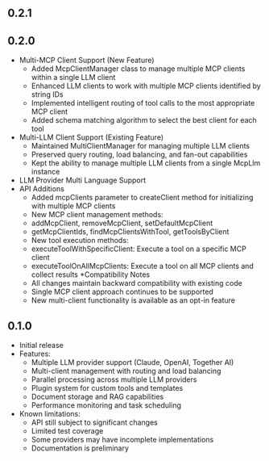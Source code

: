 ## 0.2.1
## 0.2.0

* Multi-MCP Client Support (New Feature)
    * Added McpClientManager class to manage multiple MCP clients within a single LLM client
    * Enhanced LLM clients to work with multiple MCP clients identified by string IDs
    * Implemented intelligent routing of tool calls to the most appropriate MCP client
    * Added schema matching algorithm to select the best client for each tool
* Multi-LLM Client Support (Existing Feature)
    * Maintained MultiClientManager for managing multiple LLM clients
    * Preserved query routing, load balancing, and fan-out capabilities
    * Kept the ability to manage multiple LLM clients from a single McpLlm instance
* LLM Provider Multi Language Support
* API Additions
    * Added mcpClients parameter to createClient method for initializing with multiple MCP clients
    * New MCP client management methods:
    * addMcpClient, removeMcpClient, setDefaultMcpClient
    * getMcpClientIds, findMcpClientsWithTool, getToolsByClient
    * New tool execution methods:
    * executeToolWithSpecificClient: Execute a tool on a specific MCP client
    * executeToolOnAllMcpClients: Execute a tool on all MCP clients and collect results
*Compatibility Notes
    * All changes maintain backward compatibility with existing code
    * Single MCP client approach continues to be supported
    * New multi-client functionality is available as an opt-in feature
 
## 0.1.0

* Initial release
* Features:
    * Multiple LLM provider support (Claude, OpenAI, Together AI)
    * Multi-client management with routing and load balancing
    * Parallel processing across multiple LLM providers
    * Plugin system for custom tools and templates
    * Document storage and RAG capabilities
    * Performance monitoring and task scheduling
* Known limitations:
    * API still subject to significant changes
    * Limited test coverage
    * Some providers may have incomplete implementations
    * Documentation is preliminary
